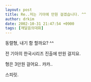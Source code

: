 ```yaml
---
layout: post
title: Re..저는 기아에 만원 걸겠습니다. ^^
author: drkim
date: 2002-10-31 21:47:54 +0900
tags: [깨달음의대화]
---
```

동렬형, 내기 함 할까요? ^^
  

   
전 기아의 한국시리즈 진출에 만원 걸지요.
  

   
형은 3만원 걸어요.. 캬캬..
  

  

   
스피릿.